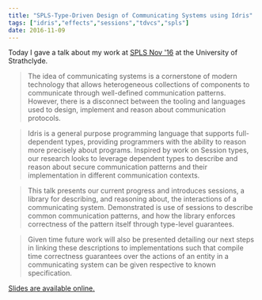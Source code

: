 ```yaml
---
title: "SPLS-Type-Driven Design of Communicating Systems using Idris"
tags: ["idris","effects","sessions","tdvcs","spls"]
date: 2016-11-09
---
```


Today I gave a talk about my work
at [SPLS Nov '16](https://msp-strath.github.io/spls-16/) at the
University of Strathclyde.

> The idea of communicating systems is a cornerstone of modern
> technology that allows heterogeneous collections of components to
> communicate through well-defined communication patterns. However,
> there is a disconnect between the tooling and languages used to
> design, implement and reason about communication protocols.

> Idris is a general purpose programming language that supports
> full-dependent types, providing programmers with the ability to
> reason more precisely about programs. Inspired by work on Session
> types, our research looks to leverage dependent types to describe
> and reason about secure communication patterns and their
> implementation in different communication contexts.

> This talk presents our current progress and introduces sessions, a
> library for describing, and reasoning about, the interactions of a
> communicating system. Demonstrated is use of sessions to describe
> common communication patterns, and how the library enforces
> correctness of the pattern itself through type-level guarantees.

> Given time future work will also be presented detailing our next
> steps in linking these descriptions to implementations such that
> compile time correctness guarantees over the actions of an entity in
> a communicating system can be given respective to known
> specification.

[Slides are available online.](https://jfdm.host.cs.st-andrews.ac.uk/presentation/2016-11-09-SPLS.pdf)
